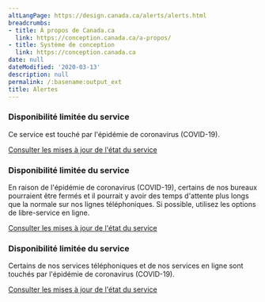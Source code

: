 ```yaml
---
altLangPage: https://design.canada.ca/alerts/alerts.html
breadcrumbs:
- title: À propos de Canada.ca
  link: https://conception.canada.ca/a-propos/
- title: Système de conception
  link: https://conception.canada.ca
date: null
dateModified: '2020-03-13'
description: null
permalink: /:basename:output_ext
title: Alertes
---
```



<section>
  <section class="alert alert-warning">
    <h3>Disponibilité limitée du service</h3>
    <p>Ce service est touché par l'épidémie de coronavirus (COVID-19).</p>
    <p><a href="#">Consulter les mises à jour de l'état du service</a></p>
  </section>
  <section class="alert alert-warning">
    <h3>Disponibilité limitée du service</h3>
    <p>En raison de l'épidémie de coronavirus (COVID-19), certains de nos bureaux pourraient être fermés et il pourrait y avoir des temps d'attente plus longs que la normale sur nos lignes téléphoniques. Si possible, utilisez les options de libre-service en ligne.</p>
    <p><a href="#">Consulter les mises à jour de l'état du service</a></p>
  </section>
  <section class="alert alert-warning">
    <h3>Disponibilité limitée du service</h3>
    <p>Certains de nos services téléphoniques et de nos services en ligne sont touchés par l'épidémie de coronavirus (COVID-19).</p>
    <p><a href="#">Consulter les mises à jour de l'état du service</a></p>
  </section>
</section>
